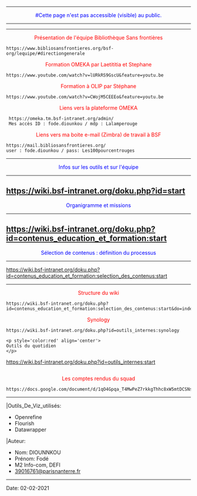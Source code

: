 -----------------------------------------------------------------------------
<p style='color:blue' align='center'>
#Cette page n'est pas accessible (visible) au public.
</p>

-----------------------------------------------------------------------------

------------------
<p style='color:red' align='center'>
Présentation de l'équipe Bibliothèque Sans frontières
</p>

```
https://www.bibliosansfrontieres.org/bsf-org/lequipe/#directiongenerale
```


<p style='color:red' align='center'>
Formation OMEKA par Laetititia et Stephane 
</p>

```
https://www.youtube.com/watch?v=lURkRS9GscU&feature=youtu.be
```

<p style='color:red' align='center'>
Formation à OLIP par Stéphane
</p>

```
https://www.youtube.com/watch?v=CWojM5CEEEo&feature=youtu.be
```


<p style='color:red' align='center'>
Liens vers la plateforme OMEKA
</p>

```
 https://omeka.tm.bsf-intranet.org/admin/
 Mes accès ID : fode.diounkou / mdp : Lalamperouge
 ```


<p style='color:red' align='center'>
Liens vers ma boite e-mail (Zimbra) de travail à BSF
</p>

```
https://mail.bibliosansfrontieres.org/
user : fode.diounkou / pass: Les100pourcentrouges
```
 

-----------------
<p style='color:blue' align='center'>
Infos sur les outils et sur l'équipe 
</p>

-----------------
https://wiki.bsf-intranet.org/doku.php?id=start 
-----------------
<p style='color:blue' align='center'>
Organigramme et missions
</p>


-----------------
https://wiki.bsf-intranet.org/doku.php?id=contenus_education_et_formation:start
-----------------
<p style='color:blue' align='center'>
Sélection de contenus : définition du processus
</p>

-----------------
https://wiki.bsf-intranet.org/doku.php?id=contenus_education_et_formation:selection_des_contenus:start

------------------
<p style='color:red' align='center'>
Structure du wiki
</p>

```
https://wiki.bsf-intranet.org/doku.php?id=contenus_education_et_formation:selection_des_contenus:start&do=index

```
<p style='color:red' align='center'>
Synology
</p>

```
https://wiki.bsf-intranet.org/doku.php?id=outils_internes:synology

```

```
<p style='color:red' align='center'>
Outils du quotidien
</p>

```
https://wiki.bsf-intranet.org/doku.php?id=outils_internes:start

```

```
<p style='color:red' align='center'>
Les comptes rendus du squad
</p>

```
https://docs.google.com/document/d/1qO4Gpqa_T4MwPeZ7rkkgThhc8xW5mtDCSNseyqcNfBE/edit#
```

----
|Outils_De_Viz_utilisés: 
  - Openrefine
  - Flourish
  - Datawrapper
  
|Auteur:
  - Nom: DIOUNNKOU
  - Prénom: Fodé
  - M2 Info-com, DEFI
  - 39016761@parisnanterre.fr
  
-----------------
Date: 02-02-2021


